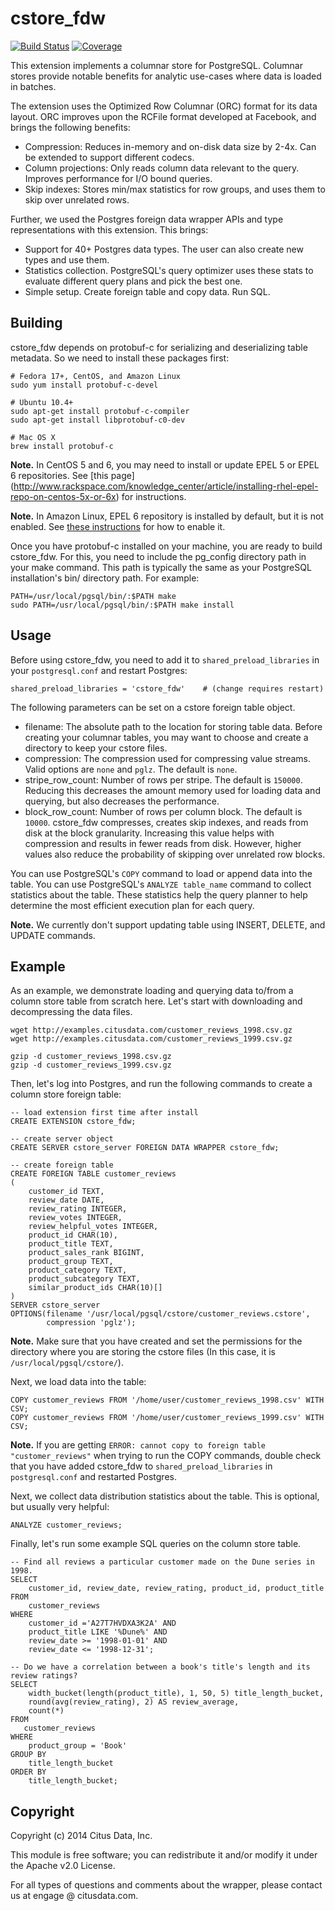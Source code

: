 cstore_fdw
==========

[![Build Status](http://img.shields.io/travis/citusdata/cstore_fdw/master.svg)][status]
[![Coverage](http://img.shields.io/coveralls/citusdata/cstore_fdw/master.svg)][coverage]

This extension implements a columnar store for PostgreSQL. Columnar stores
provide notable benefits for analytic use-cases where data is loaded in batches.

The extension uses the Optimized Row Columnar (ORC) format for its data layout.
ORC improves upon the RCFile format developed at Facebook, and brings the
following benefits:

* Compression: Reduces in-memory and on-disk data size by 2-4x. Can be extended
  to support different codecs.
* Column projections: Only reads column data relevant to the query. Improves
  performance for I/O bound queries.
* Skip indexes: Stores min/max statistics for row groups, and uses them to skip
  over unrelated rows.

Further, we used the Postgres foreign data wrapper APIs and type representations
with this extension. This brings:

* Support for 40+ Postgres data types. The user can also create new types and
  use them.
* Statistics collection. PostgreSQL's query optimizer uses these stats to
  evaluate different query plans and pick the best one.
* Simple setup. Create foreign table and copy data. Run SQL.


Building
--------

cstore\_fdw depends on protobuf-c for serializing and deserializing table metadata.
So we need to install these packages first:

    # Fedora 17+, CentOS, and Amazon Linux
    sudo yum install protobuf-c-devel

    # Ubuntu 10.4+
    sudo apt-get install protobuf-c-compiler
    sudo apt-get install libprotobuf-c0-dev

    # Mac OS X
    brew install protobuf-c

**Note.** In CentOS 5 and 6, you may need to install or update EPEL 5 or EPEL 6
repositories. See [this page]
(http://www.rackspace.com/knowledge_center/article/installing-rhel-epel-repo-on-centos-5x-or-6x)
for instructions.

**Note.** In Amazon Linux, EPEL 6 repository is installed by default, but it is not
enabled. See [these instructions](http://aws.amazon.com/amazon-linux-ami/faqs/#epel)
for how to enable it.

Once you have protobuf-c installed on your machine, you are ready to build
cstore\_fdw.  For this, you need to include the pg\_config directory path in
your make command. This path is typically the same as your PostgreSQL
installation's bin/ directory path. For example:

    PATH=/usr/local/pgsql/bin/:$PATH make
    sudo PATH=/usr/local/pgsql/bin/:$PATH make install


Usage
-----

Before using cstore\_fdw, you need to add it to ```shared_preload_libraries```
in your ```postgresql.conf``` and restart Postgres:

    shared_preload_libraries = 'cstore_fdw'    # (change requires restart)

The following parameters can be set on a cstore foreign table object.

* filename: The absolute path to the location for storing table data. Before
  creating your columnar tables, you may want to choose and create a directory
  to keep your cstore files.
* compression: The compression used for compressing value streams. Valid
  options are ```none``` and ```pglz```. The default is ```none```.
* stripe\_row\_count: Number of rows per stripe. The default is ```150000```.
  Reducing this decreases the amount memory used for loading data and querying,
  but also decreases the performance.
* block\_row\_count: Number of rows per column block. The default is ```10000```.
  cstore\_fdw compresses, creates skip indexes, and reads from disk at the block
  granularity. Increasing this value helps with compression and results in fewer
  reads from disk. However, higher values also reduce the probability of skipping
  over unrelated row blocks.

You can use PostgreSQL's ```COPY``` command to load or append data into the table.
You can use PostgreSQL's ```ANALYZE table_name``` command to collect statistics
about the table. These statistics help the query planner to help determine the
most efficient execution plan for each query.

**Note.** We currently don't support updating table using INSERT, DELETE, and
UPDATE commands.

Example
-------

As an example, we demonstrate loading and querying data to/from a column store
table from scratch here. Let's start with downloading and decompressing the data
files.

    wget http://examples.citusdata.com/customer_reviews_1998.csv.gz
    wget http://examples.citusdata.com/customer_reviews_1999.csv.gz

    gzip -d customer_reviews_1998.csv.gz
    gzip -d customer_reviews_1999.csv.gz

Then, let's log into Postgres, and run the following commands to create a column
store foreign table:

    -- load extension first time after install
    CREATE EXTENSION cstore_fdw;

    -- create server object
    CREATE SERVER cstore_server FOREIGN DATA WRAPPER cstore_fdw;

    -- create foreign table
    CREATE FOREIGN TABLE customer_reviews
    (
        customer_id TEXT,
        review_date DATE,
        review_rating INTEGER,
        review_votes INTEGER,
        review_helpful_votes INTEGER,
        product_id CHAR(10),
        product_title TEXT,
        product_sales_rank BIGINT,
        product_group TEXT,
        product_category TEXT,
        product_subcategory TEXT,
        similar_product_ids CHAR(10)[]
    )
    SERVER cstore_server
    OPTIONS(filename '/usr/local/pgsql/cstore/customer_reviews.cstore',
            compression 'pglz');

**Note.** Make sure that you have created and set the permissions for the directory where you are storing the cstore files (In this case, it is ```/usr/local/pgsql/cstore/```).

Next, we load data into the table:

    COPY customer_reviews FROM '/home/user/customer_reviews_1998.csv' WITH CSV;
    COPY customer_reviews FROM '/home/user/customer_reviews_1999.csv' WITH CSV;

**Note.** If you are getting ```ERROR: cannot copy to foreign table
"customer_reviews"``` when trying to run the COPY commands, double check that you
have added cstore\_fdw to ```shared_preload_libraries``` in ```postgresql.conf```
and restarted Postgres.

Next, we collect data distribution statistics about the table. This is optional,
but usually very helpful:

    ANALYZE customer_reviews;

Finally, let's run some example SQL queries on the column store table.

    -- Find all reviews a particular customer made on the Dune series in 1998.
    SELECT
        customer_id, review_date, review_rating, product_id, product_title
    FROM
        customer_reviews
    WHERE
        customer_id ='A27T7HVDXA3K2A' AND
        product_title LIKE '%Dune%' AND
        review_date >= '1998-01-01' AND
        review_date <= '1998-12-31';

    -- Do we have a correlation between a book's title's length and its review ratings?
    SELECT
        width_bucket(length(product_title), 1, 50, 5) title_length_bucket,
        round(avg(review_rating), 2) AS review_average,
        count(*)
    FROM
       customer_reviews
    WHERE
        product_group = 'Book'
    GROUP BY
        title_length_bucket
    ORDER BY
        title_length_bucket;


Copyright
---------

Copyright (c) 2014 Citus Data, Inc.

This module is free software; you can redistribute it and/or modify it under the
Apache v2.0 License.

For all types of questions and comments about the wrapper, please contact us at
engage @ citusdata.com.

[status]: https://travis-ci.org/citusdata/cstore_fdw
[coverage]: https://coveralls.io/r/citusdata/cstore_fdw
